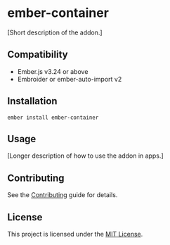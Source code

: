 ember-container
==============================================================================

[Short description of the addon.]


Compatibility
------------------------------------------------------------------------------

* Ember.js v3.24 or above
* Embroider or ember-auto-import v2


Installation
------------------------------------------------------------------------------

```
ember install ember-container
```


Usage
------------------------------------------------------------------------------

[Longer description of how to use the addon in apps.]


Contributing
------------------------------------------------------------------------------

See the [Contributing](CONTRIBUTING.md) guide for details.


License
------------------------------------------------------------------------------

This project is licensed under the [MIT License](LICENSE.md).
